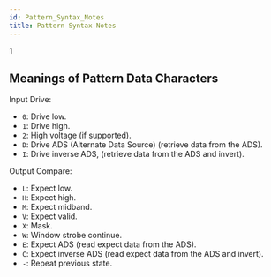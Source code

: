 ```yaml
---
id: Pattern_Syntax_Notes
title: Pattern Syntax Notes
---
```

1
## Meanings of Pattern Data Characters

Input Drive:

- `0`: Drive low.
- `1`: Drive high.
- `2`: High voltage (if supported).
- `D`: Drive ADS (Alternate Data Source) (retrieve data from the ADS).
- `I`: Drive inverse ADS, (retrieve data from the ADS and invert).

Output Compare:

- `L`: Expect low.
- `H`: Expect high.
- `M`: Expect midband.
- `V`: Expect valid.
- `X`: Mask.
- `W`: Window strobe continue.
- `E`: Expect ADS (read expect data from the ADS).
- `C`: Expect inverse ADS (read expect data from the ADS and invert).
- `-`: Repeat previous state.
